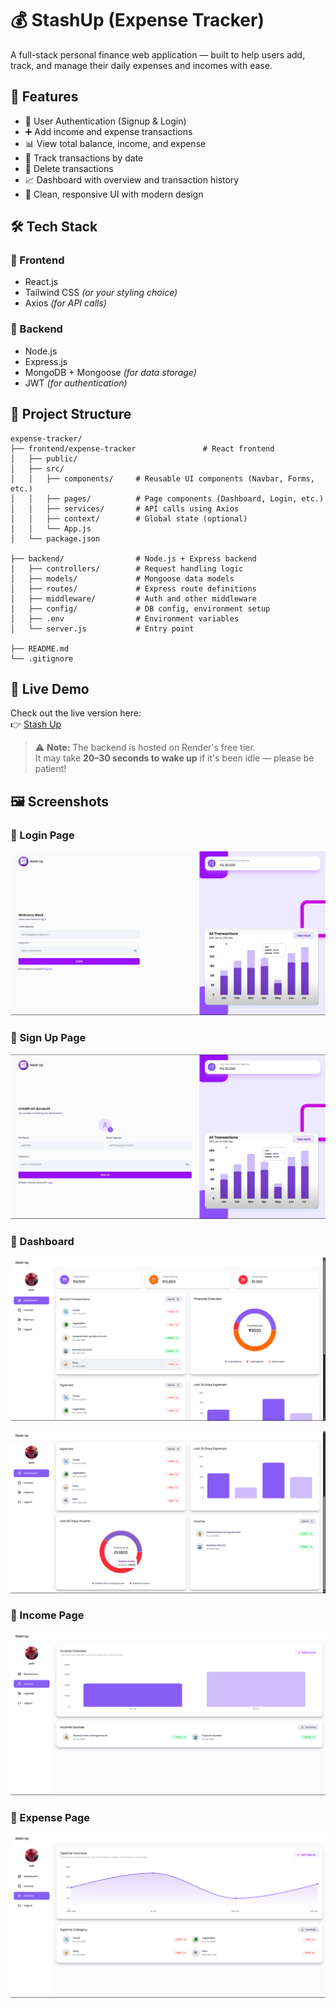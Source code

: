 # 💰 StashUp (Expense Tracker)

A full-stack personal finance web application — built to help users add, track, and manage their daily expenses and incomes with ease.


## 📌 Features

- 🔐 User Authentication (Signup & Login)
- ➕ Add income and expense transactions
- 📊 View total balance, income, and expense
- 📅 Track transactions by date
- 🧾 Delete transactions
- 📈 Dashboard with overview and transaction history
- 🎨 Clean, responsive UI with modern design


## 🛠️ Tech Stack

### 🔹 Frontend
- React.js  
- Tailwind CSS *(or your styling choice)*  
- Axios *(for API calls)*

### 🔹 Backend
- Node.js  
- Express.js  
- MongoDB + Mongoose *(for data storage)*  
- JWT *(for authentication)*

## 📁 Project Structure
```
expense-tracker/
├── frontend/expense-tracker               # React frontend
│   ├── public/
│   ├── src/
│   │   ├── components/     # Reusable UI components (Navbar, Forms, etc.)
│   │   ├── pages/          # Page components (Dashboard, Login, etc.)
│   │   ├── services/       # API calls using Axios
│   │   ├── context/        # Global state (optional)
│   │   └── App.js
│   └── package.json

├── backend/                # Node.js + Express backend
│   ├── controllers/        # Request handling logic
│   ├── models/             # Mongoose data models
│   ├── routes/             # Express route definitions
│   ├── middleware/         # Auth and other middleware
│   ├── config/             # DB config, environment setup
│   ├── .env                # Environment variables
│   └── server.js           # Entry point

├── README.md
└── .gitignore
```

## 🚀 Live Demo

Check out the live version here:  
👉 [Stash Up](https://stashup.vercel.app/login)

> ⚠️ **Note:** The backend is hosted on Render's free tier.  
> It may take **20–30 seconds to wake up** if it's been idle — please be patient!


## 🖼️ Screenshots

### 🔹 Login Page
![Login Page](frontend/expense-tracker/public/login.png)

### 🔹 Sign Up Page
![Login Page](frontend/expense-tracker/public/signup.png)

### 🔹 Dashboard
![Dashboard](frontend/expense-tracker/public/dashboard_1.png)

![Dashboard](frontend/expense-tracker/public/dashboard_2.png)

### 🔹 Income Page
![Login Page](frontend/expense-tracker/public/income.png)

### 🔹 Expense Page
![Login Page](frontend/expense-tracker/public/expense.png)








 




